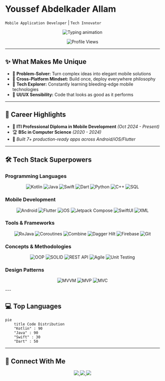 # Youssef Abdelkader Allam

`Mobile Application Developer` | `Tech Innovator` 

<p align="center">
  <img src="https://readme-typing-svg.demolab.com?font=Fira+Code&pause=1000&color=7F52FF&width=435&lines=Your+ideas%2C+coded+to+life." alt="Typing animation" />
</p>

<p align="center">
  <img src="https://komarev.com/ghpvc/?username=Youssef-Abdelkader&color=blueviolet" alt="Profile Views"/>
</p>

---
## ✨ What Makes Me Unique

- 🧠 **Problem-Solver:** Turn complex ideas into elegant mobile solutions  
- 🔄 **Cross-Platform Mindset:** Build once, deploy everywhere philosophy  
- 🚀 **Tech Explorer:** Constantly learning bleeding-edge mobile technologies  
- 🎨 **UI/UX Sensibility:** Code that looks as good as it performs  

---

## 🎯 Career Highlights

- 🚀 **ITI Professional Diploma in Mobile Development** *(Oct 2024 - Present)*  
- 🏆 **BSc in Computer Science** *(2020 - 2024)*  
- 📱 *Built 7+ production-ready apps across Android/iOS/Flutter*  

---

## 🛠 **Tech Stack Superpowers**

### **Programming Languages**

<p align="center">
  <img src="https://img.shields.io/badge/Kotlin-7F52FF?style=for-the-badge&logo=kotlin&logoColor=white" alt="Kotlin"/>
  <img src="https://img.shields.io/badge/Java-ED8B00?style=for-the-badge&logo=openjdk&logoColor=white" alt="Java"/>
  <img src="https://img.shields.io/badge/Swift-F05138?style=for-the-badge&logo=swift&logoColor=white" alt="Swift"/>
  <img src="https://img.shields.io/badge/Dart-0175C2?style=for-the-badge&logo=dart&logoColor=white" alt="Dart"/>
  <img src="https://img.shields.io/badge/Python-3776AB?style=for-the-badge&logo=python&logoColor=white" alt="Python"/>
  <img src="https://img.shields.io/badge/C++-00599C?style=for-the-badge&logo=c%2B%2B&logoColor=white" alt="C++"/>
  <img src="https://img.shields.io/badge/SQL-4479A1?style=for-the-badge&logo=mysql&logoColor=white" alt="SQL"/>
</p>

### **Mobile Development**

<p align="center">
  <img src="https://img.shields.io/badge/Android-3DDC84?style=for-the-badge&logo=android&logoColor=white" alt="Android"/>
  <img src="https://img.shields.io/badge/Flutter-02569B?style=for-the-badge&logo=flutter&logoColor=white" alt="Flutter"/>
  <img src="https://img.shields.io/badge/iOS-000000?style=for-the-badge&logo=ios&logoColor=white" alt="iOS"/>
  <img src="https://img.shields.io/badge/Jetpack_Compose-4285F4?style=for-the-badge&logo=jetpack-compose&logoColor=white" alt="Jetpack Compose"/>
  <img src="https://img.shields.io/badge/SwiftUI-FFAC45?style=for-the-badge&logo=swift&logoColor=white" alt="SwiftUI"/>
  <img src="https://img.shields.io/badge/XML-FF6600?style=for-the-badge&logo=xml&logoColor=white" alt="XML"/>
</p>

### **Tools & Frameworks**

<p align="center">
  <img src="https://img.shields.io/badge/RxJava-B7178C?style=for-the-badge&logo=reactivex&logoColor=white" alt="RxJava"/>
  <img src="https://img.shields.io/badge/Coroutines-388E3C?style=for-the-badge&logo=kotlin&logoColor=white" alt="Coroutines"/>
  <img src="https://img.shields.io/badge/Combine-FF9E0F?style=for-the-badge&logo=apple&logoColor=white" alt="Combine"/>
  <img src="https://img.shields.io/badge/Dagger_Hilt-430098?style=for-the-badge&logo=dagger&logoColor=white" alt="Dagger Hilt"/>
  <img src="https://img.shields.io/badge/Firebase-FFCA28?style=for-the-badge&logo=firebase&logoColor=black" alt="Firebase"/>
  <img src="https://img.shields.io/badge/Git-F05032?style=for-the-badge&logo=git&logoColor=white" alt="Git"/>
</p>

### **Concepts & Methodologies**

<p align="center">
  <img src="https://img.shields.io/badge/OOP-FF6D00?style=for-the-badge&logo=oop&logoColor=white" alt="OOP"/>
  <img src="https://img.shields.io/badge/SOLID-5E17EB?style=for-the-badge&logo=solid&logoColor=white" alt="SOLID"/>
  <img src="https://img.shields.io/badge/REST_API-FF6D00?style=for-the-badge&logo=json&logoColor=white" alt="REST API"/>
  <img src="https://img.shields.io/badge/Agile-009688?style=for-the-badge&logo=agile&logoColor=white" alt="Agile"/>
  <img src="https://img.shields.io/badge/Unit_Testing-388E3C?style=for-the-badge&logo=testing-library&logoColor=white" alt="Unit Testing"/>
</p>

### **Design Patterns**
<p align="center">
 <img src="https://img.shields.io/badge/MVVM-5E17EB?style=for-the-badge&logo=arcgis&logoColor=white" alt="MVVM"/>
  <img src="https://img.shields.io/badge/MVP-5E17EB?style=for-the-badge&logo=arcgis&logoColor=white" alt="MVP"/>
  <img src="https://img.shields.io/badge/MVC-5E17EB?style=for-the-badge&logo=arcgis&logoColor=white" alt="MVC"/>
  </p>
---

## 💻 **Top Languages**

```mermaid
pie
    title Code Distribution
    "Kotlin" : 90
    "Java" : 90
    "Swift" : 30
    "Dart" : 50
```

---
## 🌟 Connect With Me

<p align="center">
  <a href="http://www.linkedin.com/in/youssef--abdelkader" target="_blank">
    <img src="https://img.shields.io/badge/-LinkedIn-0A66C2?style=for-the-badge&logo=linkedin&logoColor=white"/>
  </a>
  <a href="mailto:Youssef.allam366@gmail.com" target="_blank">
    <img src="https://img.shields.io/badge/-Gmail-EA4335?style=for-the-badge&logo=gmail&logoColor=white"/>
  </a>
  <a href="https://www.hackerrank.com/profile/allamyoussef360" target="_blank">
    <img src="https://img.shields.io/badge/-HackerRank-00EA64?style=for-the-badge&logo=hackerrank&logoColor=black"/>
  </a>
</p>
